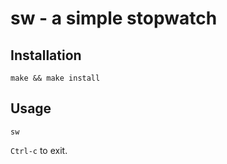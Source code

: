 # sw - a simple stopwatch

## Installation

`make && make install`

## Usage

`sw`

`Ctrl-c` to exit.
